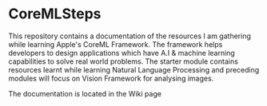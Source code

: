 # CoreMLSteps
This repository contains a documentation of the resources I am gathering while learning Apple's CoreML Framework. The framework helps developers to design applications which have A.I & machine learning capabilities to solve real world problems. The starter module contains resources learnt while learning Natural Language Processing and preceding modules will focus on Vision Framework for analysing images. 

The documentation is located in the Wiki page
